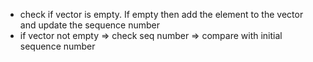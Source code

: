 - check if vector is empty. If empty then add the element to the vector and update the sequence number
- if vector not empty => check seq number => compare with initial sequence number
